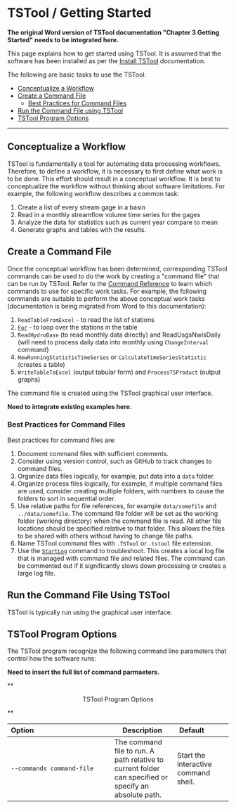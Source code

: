 # TSTool / Getting Started #

**The original Word version of TSTool documentation "Chapter 3 Getting Started" needs to be integrated here.**

This page explains how to get started using TSTool.
It is assumed that the software has been installed as per the [Install TSTool](install) documentation.

The following are basic tasks to use the TSTool:

* [Conceptualize a Workflow](#conceptualize-a-workflow)
* [Create a Command File](#create-a-command-file)
	+ [Best Practices for Command Files](#best-practices-for-command-files)
* [Run the Command File using TSTool](#run-the-command-file-using-tstool)
* [TSTool Program Options](#tstool-program-options)

---------------

## Conceptualize a Workflow ##

TSTool is fundamentally a tool for automating data processing workflows.
Therefore, to define a workflow, it is necessary to first define what work is to be done.
This effort should result in a conceptual workflow.
It is best to conceptualize the workflow without thinking about software limitations.
For example, the following workflow describes a common task:

1. Create a list of every stream gage in a basin
2. Read in a monthly streamflow volume time series for the gages
3. Analyze the data for statistics such as current year compare to mean
4. Generate graphs and tables with the results.

## Create a Command File ##

Once the conceptual workflow has been determined, corresponding TSTool
commands can be used to do the work by creating a "command file" that can be run by TSTool.
Refer to the [Command Reference](../command-ref/overview) to learn which
commands to use for specific work tasks.  For example, the following commands
are suitable to perform the above conceptual work tasks (documentation is being migrated from Word to this documentation):

1. `ReadTableFromExcel` - to read the list of stations
2. [`For`](http://learn.openwaterfoundation.org/cdss-app-tstool-doc-user/command-ref/For/For/) - to loop over the stations in the table
3. `ReadHydroBase` (to read monthly data directly) and ReadUsgsNwisDaily (will need to process daily data into monthly using `ChangeInterval` command)
4. `NewRunningStatisticTimeSeries` or `CalculateTimeSeriesStatistic` (creates a table)
5. `WriteTableToExcel` (output tabular form) and `ProcessTSProduct` (output graphs)

The command file is created using the TSTool graphical user interface.

**Need to integrate existing examples here.**

### Best Practices for Command Files ###

Best practices for command files are:

1. Document command files with sufficient comments.
2. Consider using version control, such as GitHub to track changes to command files.
3. Organize data files logically, for example, put data into a `data` folder.
4. Organize process files logically, for example, if multiple command files are used,
consider creating multiple folders, with numbers to cause the folders to sort in sequential order.
5. Use relative paths for file references, for example `data/somefile` and `../data/somefile`.
The command file folder will be set as the working folder (working directory) when the command file is read.
All other file locations should be specified relative to that folder.
This allows the files to be shared with others without having to change file paths.
6. Name TSTool command files with `.TSTool` or `.tstool` file extension.
7. Use the [`StartLog`](command-ref/StartLog/StartLog) command to troubleshoot.
This creates a local log file that is managed with command file and related files.
The command can be commented out if it significantly slows down processing or creates a large log file.

## Run the Command File Using TSTool ##

TSTool is typically run using the graphical user interface.

## TSTool Program Options ##

The TSTool program recognize the following command line parameters that control how the software runs:

**Need to insert the full list of command parmaeters.**

**<p style="text-align: center;">
TSTool Program Options
</p>**

| **Option**&nbsp;&nbsp;&nbsp;&nbsp;&nbsp;&nbsp;&nbsp;&nbsp;&nbsp;&nbsp;&nbsp;&nbsp;&nbsp;&nbsp;&nbsp;&nbsp;&nbsp;&nbsp;&nbsp;&nbsp;&nbsp;&nbsp;&nbsp;&nbsp;&nbsp;&nbsp;&nbsp;&nbsp;&nbsp;&nbsp;&nbsp;&nbsp;&nbsp;&nbsp;&nbsp;&nbsp;&nbsp;&nbsp;&nbsp; | **Description** | **Default**&nbsp;&nbsp;&nbsp;&nbsp;&nbsp;&nbsp;&nbsp;&nbsp;&nbsp;&nbsp; |
| --------------|-----------------|----------------- |
| `--commands command-file` | The command file to run. A path relative to current folder can specified or specify an absolute path. | Start the interactive command shell. |
